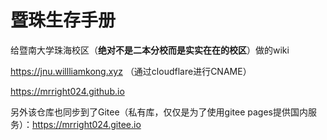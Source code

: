 # 暨珠生存手册

给暨南大学珠海校区（**绝对不是二本分校而是实实在在的校区**）做的wiki

https://jnu.willliamkong.xyz （通过cloudflare进行CNAME）

https://mrright024.github.io

另外该仓库也同步到了Gitee（私有库，仅仅是为了使用gitee pages提供国内服务）：https://mrright024.gitee.io

